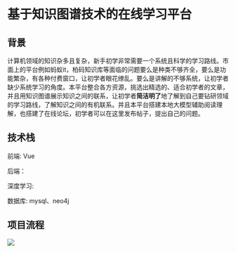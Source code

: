 # 基于知识图谱技术的在线学习平台

## 背景

计算机领域的知识杂多且复杂，新手初学非常需要一个系统且科学的学习路线。市面上的平台例如蚂蚁it，柏码知识库等面临的问题要么是种类不够齐全，要么是功能繁杂，有各种付费窗口，让初学者眼花缭乱。要么是讲解的不够系统，让初学者缺少系统学习的角度。本平台整合各方资源，挑选出精选的、适合初学者的文章，并且用知识图谱展示知识之间的联系，让初学者**简洁明了**地了解到自己要钻研领域的学习路线，了解知识之间的有机联系。并且本平台搭建本地大模型辅助阅读理解，也搭建了在线论坛，初学者可以在这里发布帖子，提出自己的问题。

## 技术栈

前端: Vue

后端：

深度学习:

数据库: mysql、neo4j

## 项目流程

![](D:\DownLoads\流程.svg)

